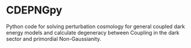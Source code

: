 # CDEPNGpy
Python code for solving perturbation cosmology for general coupled dark energy models and calculate degeneracy between Coupling in the dark sector and primordial Non-Gaussianity.
